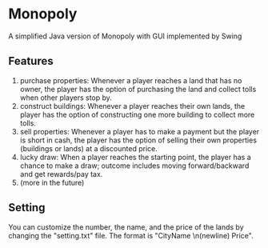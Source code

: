 # Monopoly
A simplified Java version of Monopoly with GUI implemented by Swing
## Features
1. purchase properties: Whenever a player reaches a land that has no owner, the player has the option of purchasing the land and collect tolls when other players stop by. <br />
2. construct buildings: Whenever a player reaches their own lands, the player has the option of constructing one more building to collect more tolls. <br />
3. sell properties: Whenever a player has to make a payment but the player is short in cash, the player has the option of selling their own properties (buildings or lands) at a discounted price. <br />
4. lucky draw: When a player reaches the starting point, the player has a chance to make a draw; outcome includes moving forward/backward and get rewards/pay tax. <br />
5. (more in the future)
## Setting
You can customize the number, the name, and the price of the lands by changing the "setting.txt" file. The format is "CityName \n(newline) Price".<br />


